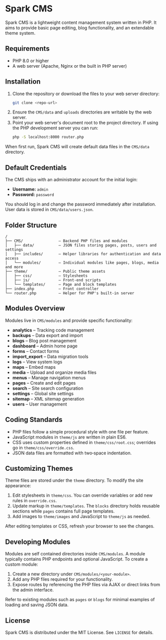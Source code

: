 # Spark CMS

Spark CMS is a lightweight content management system written in PHP. It aims to provide basic page editing, blog functionality, and an extendable theme system.

## Requirements

- PHP 8.0 or higher
- A web server (Apache, Nginx or the built in PHP server)

## Installation

1. Clone the repository or download the files to your web server directory:
   ```bash
   git clone <repo-url>
   ```
2. Ensure the `CMS/data` and `uploads` directories are writable by the web server.
3. Point your web server's document root to the project directory. If using the PHP development server you can run:
   ```bash
   php -S localhost:8000 router.php
   ```

When first run, Spark CMS will create default data files in the `CMS/data` directory.

## Default Credentials

The CMS ships with an administrator account for the initial login:

- **Username:** `admin`
- **Password:** `password`

You should log in and change the password immediately after installation. User data is stored in `CMS/data/users.json`.

## Folder Structure

```
/
├── CMS/                – Backend PHP files and modules
│   ├── data/           – JSON files storing pages, posts, users and settings
│   ├── includes/       – Helper libraries for authentication and data access
│   └── modules/        – Individual modules like pages, blogs, media and more
├── theme/              – Public theme assets
│   ├── css/            – Stylesheets
│   ├── js/             – Front‑end scripts
│   └── templates/      – Page and block templates
├── index.php           – Front controller
└── router.php          – Helper for PHP's built‑in server
```

## Modules Overview

Modules live in `CMS/modules` and provide specific functionality:

- **analytics** – Tracking code management
- **backups** – Data export and import
- **blogs** – Blog post management
- **dashboard** – Admin home page
- **forms** – Contact forms
- **import_export** – Data migration tools
- **logs** – View system logs
- **maps** – Embed maps
- **media** – Upload and organize media files
- **menus** – Manage navigation menus
- **pages** – Create and edit pages
- **search** – Site search configuration
- **settings** – Global site settings
- **sitemap** – XML sitemap generation
- **users** – User management

## Coding Standards

- PHP files follow a simple procedural style with one file per feature.
- JavaScript modules in `theme/js` are written in plain ES6.
- CSS uses custom properties defined in `theme/css/root.css`; overrides go in `theme/css/override.css`.
- JSON data files are formatted with two‑space indentation.

## Customizing Themes

Theme files are stored under the `theme` directory. To modify the site appearance:

1. Edit stylesheets in `theme/css`. You can override variables or add new rules in `override.css`.
2. Update markup in `theme/templates`. The `blocks` directory holds reusable sections while `pages` contains full page templates.
3. Add images to `theme/images` and JavaScript to `theme/js` as needed.

After editing templates or CSS, refresh your browser to see the changes.

## Developing Modules

Modules are self contained directories inside `CMS/modules`. A module typically contains PHP endpoints and optional JavaScript. To create a custom module:

1. Create a new directory under `CMS/modules/<your-module>`.
2. Add any PHP files required for your functionality.
3. Expose routes by referencing the PHP files via AJAX or direct links from the admin interface.

Refer to existing modules such as `pages` or `blogs` for minimal examples of loading and saving JSON data.

## License

Spark CMS is distributed under the MIT License. See `LICENSE` for details.
